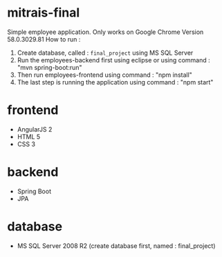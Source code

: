 # mitrais-final
Simple employee application. Only works on Google Chrome Version 58.0.3029.81
How to run : 
 1. Create database, called : `final_project` using MS SQL Server
 2. Run the employees-backend first using eclipse or using command : "mvn spring-boot:run"
 3. Then run employees-frontend using command : "npm install"
 4. The last step is running the application using command : "npm start"
# frontend
 - AngularJS 2
 - HTML 5
 - CSS 3

# backend
 - Spring Boot
 - JPA
 
# database
 - MS SQL Server 2008 R2 (create database first, named : final_project)
